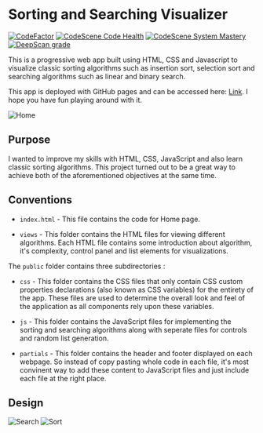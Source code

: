 # Sorting and Searching Visualizer

[![CodeFactor](https://www.codefactor.io/repository/github/anandman03/sorting-and-searching-visualizer/badge/master)](https://www.codefactor.io/repository/github/anandman03/sorting-and-searching-visualizer/overview/master) [![CodeScene Code Health](https://codescene.io/projects/9235/status-badges/code-health)](https://codescene.io/projects/9235) [![CodeScene System Mastery](https://codescene.io/projects/9235/status-badges/system-mastery)](https://codescene.io/projects/9235) [![DeepScan grade](https://deepscan.io/api/teams/10851/projects/13754/branches/239584/badge/grade.svg)](https://deepscan.io/dashboard#view=project&tid=10851&pid=13754&bid=239584)

This is a progressive web app built using HTML, CSS and Javascript to visualize classic sorting algorithms such as insertion sort, selection sort and searching algorithms such as linear and binary search.

This app is deployed with GitHub pages and can be accessed here: [Link](https://anandman03.github.io/sorting-and-searching-visualizer/). I hope you have fun playing around with it.

![Home](https://github.com/anandman03/sorting-and-searching-visualizer/blob/master/assets/images/home.PNG)

## Purpose

I wanted to improve my skills with HTML, CSS, JavaScript and also learn classic sorting algorithms. This project turned out to be a great way to achieve both of the aforementioned objectives at the same time.

## Conventions

* `index.html` - This file contains the code for Home page.

* `views` - This folder contains the HTML files for viewing different algorithms. Each HTML file contains some introduction about algorithm, it's complexity, control panel and list elements for visualizations.

The `public` folder contains three subdirectories : 

* `css` - This folder contains the CSS files that only contain CSS custom properties declarations (also known as CSS variables) for the entirety of the app. These files are used to determine the overall look and feel of the application as all components rely upon these variables.

* `js` - This folder contains the JavaScript files for implementing the sorting and searching algorithms along with seperate files for controls and random list generation.

* `partials` - This folder contains the header and footer displayed on each webpage. So instead of copy pasting whole code in each file, it's most convinent way to add these content to JavaScript files and just include each file at the right place.

## Design

![Search](https://github.com/anandman03/sorting-and-searching-visualizer/blob/master/assets/images/search.PNG)
![Sort](https://github.com/anandman03/sorting-and-searching-visualizer/blob/master/assets/images/sort.PNG)